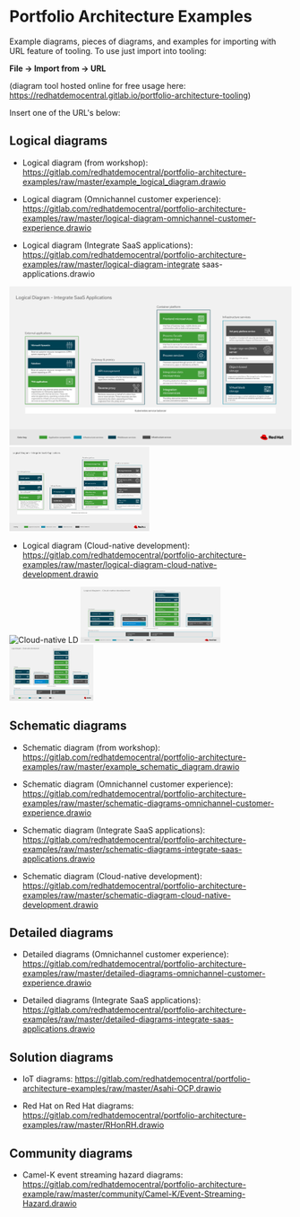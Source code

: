 # Portfolio Architecture Examples

Example diagrams, pieces of diagrams, and examples for importing with URL feature of tooling. To use just import into tooling:

  **File -> Import from -> URL** 

(diagram tool hosted online for free usage here: https://redhatdemocentral.gitlab.io/portfolio-architecture-tooling)

Insert one of the URL's below:

## Logical diagrams

  - Logical diagram (from workshop): https://gitlab.com/redhatdemocentral/portfolio-architecture-examples/raw/master/example_logical_diagram.drawio

  - Logical diagram (Omnichannel customer experience): https://gitlab.com/redhatdemocentral/portfolio-architecture-examples/raw/master/logical-diagram-omnichannel-customer-experience.drawio
  
  - Logical diagram (Integrate SaaS applications): https://gitlab.com/redhatdemocentral/portfolio-architecture-examples/raw/master/logical-diagram-integrate saas-applications.drawio

![SaaS LD](images/logical-diagrams/saas-ld.png)
<img src="images/logical-diagrams/saas-ld.png" width="250" height="150">

  - Logical diagram (Cloud-native development): https://gitlab.com/redhatdemocentral/portfolio-architecture-examples/raw/master/logical-diagram-cloud-native-development.drawio

![Cloud-native LD](https://gitlab.com/redhatdemocentral/portfolio-architecture-examples/-/raw/master/images/logical-diagrams/cloud-native-development-ld.png)
<img src="images/logical-diagrams/cloud-native-development-ld.png" width="250" height="100">
<img src="images/logical-diagrams/cloud-native-development-ld.png" width="150" height="100">

## Schematic diagrams

  - Schematic diagram (from workshop): https://gitlab.com/redhatdemocentral/portfolio-architecture-examples/raw/master/example_schematic_diagram.drawio

  - Schematic diagram (Omnichannel customer experience): https://gitlab.com/redhatdemocentral/portfolio-architecture-examples/raw/master/schematic-diagrams-omnichannel-customer-experience.drawio
  
  - Schematic diagram (Integrate SaaS applications): https://gitlab.com/redhatdemocentral/portfolio-architecture-examples/raw/master/schematic-diagrams-integrate-saas-applications.drawio
  
- Schematic diagram (Cloud-native development): https://gitlab.com/redhatdemocentral/portfolio-architecture-examples/raw/master/schematic-diagram-cloud-native-development.drawio
  

## Detailed diagrams

  - Detailed diagrams (Omnichannel customer experience): https://gitlab.com/redhatdemocentral/portfolio-architecture-examples/raw/master/detailed-diagrams-omnichannel-customer-experience.drawio
  
  - Detailed diagrams (Integrate SaaS applications): https://gitlab.com/redhatdemocentral/portfolio-architecture-examples/raw/master/detailed-diagrams-integrate-saas-applications.drawio
 

## Solution diagrams 

  - IoT diagrams: https://gitlab.com/redhatdemocentral/portfolio-architecture-examples/raw/master/Asahi-OCP.drawio
  
  - Red Hat on Red Hat diagrams: https://gitlab.com/redhatdemocentral/portfolio-architecture-examples/raw/master/RHonRH.drawio


## Community diagrams

  - Camel-K event streaming hazard diagrams: https://gitlab.com/redhatdemocentral/portfolio-architecture-example/raw/master/community/Camel-K/Event-Streaming-Hazard.drawio 


